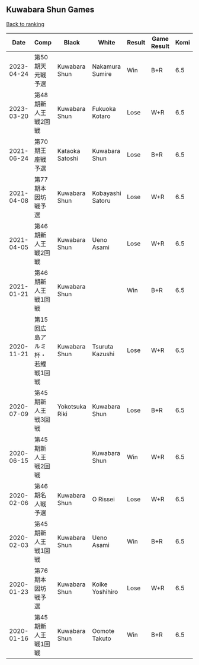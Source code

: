 ## Kuwabara Shun Games

[Back to ranking](../../index.md)




| **Date** | **Comp** | **Black** | **White** | **Result** | **Game Result** | **Komi** | **Rating** | **Diff** | 
| --- | --- | --- | --- | --- | --- | --- | --- | --- |
| 2023-04-24 | 第50期天元戦予選 | Kuwabara Shun | Nakamura Sumire | Win | B+R | 6.5 | 2497 | 245 | 
| 2023-03-20 | 第48期新人王戦2回戦 | Kuwabara Shun | Fukuoka Kotaro | Lose | W+R | 6.5 | 2252 | 0 | 
| 2021-06-24 | 第70期王座戦予選 | Kataoka Satoshi | Kuwabara Shun | Lose | B+R | 6.5 | 2252 | -294 | 
| 2021-04-08 | 第77期本因坊戦予選 | Kuwabara Shun | Kobayashi Satoru | Lose | W+R | 6.5 | 2546 | -32 | 
| 2021-04-05 | 第46期新人王戦2回戦 | Kuwabara Shun | Ueno Asami | Lose | W+R | 6.5 | 2578 | -25 | 
| 2021-01-21 | 第46期新人王戦1回戦 | Kuwabara Shun |  | Win | B+R | 6.5 | 2603 | -12 | 
| 2020-11-21 | 第15回広島アルミ杯・若鯉戦1回戦 | Kuwabara Shun | Tsuruta Kazushi | Lose | W+R | 6.5 | 2615 | -95 | 
| 2020-07-09 | 第45期新人王戦3回戦 | Yokotsuka Riki | Kuwabara Shun | Lose | B+R | 6.5 | 2710 | -19 | 
| 2020-06-15 | 第45期新人王戦2回戦 |  | Kuwabara Shun | Win | W+R | 6.5 | 2729 | -5 | 
| 2020-02-06 | 第46期名人戦予選 | Kuwabara Shun | O Rissei | Lose | W+R | 6.5 | 2734 | -26 | 
| 2020-02-03 | 第45期新人王戦1回戦 | Kuwabara Shun | Ueno Asami | Win | B+R | 6.5 | 2760 | 295 | 
| 2020-01-23 | 第76期本因坊戦予選 | Kuwabara Shun | Koike Yoshihiro | Lose | W+R | 6.5 | 2465 | -42 | 
| 2020-01-16 | 第45期新人王戦1回戦 | Kuwabara Shun | Oomote Takuto | Win | B+R | 6.5 | 2507 | missing |




